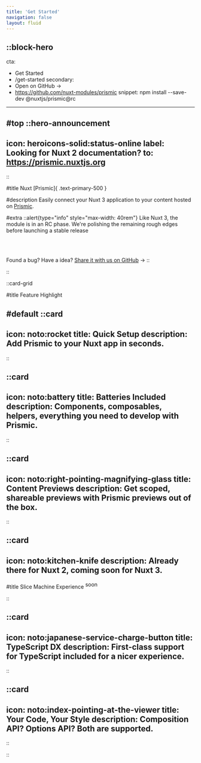 ```yaml
---
title: 'Get Started'
navigation: false
layout: fluid
---
```


::block-hero
---
cta:
  - Get Started
  - /get-started
secondary:
  - Open on GitHub →
  - https://github.com/nuxt-modules/prismic
snippet: npm install --save-dev @nuxtjs/prismic@rc
---

#top
::hero-announcement
---
icon: heroicons-solid:status-online
label: Looking for Nuxt 2 documentation?
to: https://prismic.nuxtjs.org
---
::

#title
Nuxt [Prismic]{ .text-primary-500 }

#description
Easily connect your Nuxt 3 application to your content hosted on [Prismic](https://prismic.io).

#extra
::alert{type="info" style="max-width: 40rem"}
Like Nuxt 3, the module is in an RC phase. We're polishing the remaining rough edges before launching a stable release <Icon name="noto:rocket" class="inline" />

<br />
<br />

Found a bug? Have a idea? [Share it with us on GitHub](https://github.com/nuxt-modules/prismic/issues/new/choose) ->
::

::

::card-grid

#title
Feature Highlight

#default
::card
---
icon: noto:rocket
title: Quick Setup
description: Add Prismic to your Nuxt app in seconds.
---
::

::card
---
icon: noto:battery
title: Batteries Included
description: Components, composables, helpers, everything you need to develop with Prismic.
---
::

::card
---
icon: noto:right-pointing-magnifying-glass
title: Content Previews
description: Get scoped, shareable previews with Prismic previews out of the box.
---
::

::card
---
icon: noto:kitchen-knife
description: Already there for Nuxt 2, coming soon for Nuxt 3.
---

#title
Slice Machine Experience <span class="inline-flex items-center mt-1px px-2 py-0.5 rounded text-xs font-bold font-mono bg-primary-100 dark:bg-primary-800 dark:text-white" style="vertical-align: super">soon</span>

::

::card
---
icon: noto:japanese-service-charge-button
title: TypeScript DX
description: First-class support for TypeScript included for a nicer experience.
---
::

::card
---
icon: noto:index-pointing-at-the-viewer
title: Your Code, Your Style
description: Composition API? Options API? Both are supported.
---
::

::
